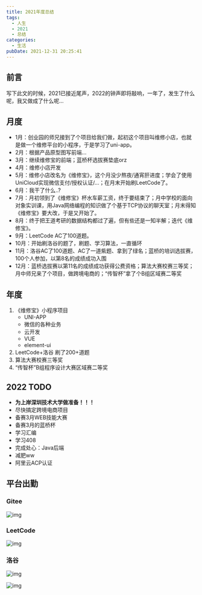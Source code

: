 ```yaml
---
title: 2021年度总结
tags:
  - 人生
  - 2021
  - 总结
categories:
  - 生活
pubDate: 2021-12-31 20:25:41
---
```




## 前言

写下此文的时候，2021已接近尾声，2022的钟声即将敲响，一年了，发生了什么呢，我又做成了什么呢...

## 月度

- 1月：创业园的师兄接到了个项目给我们做，起初这个项目叫维修小店，也就是做一个维修平台的小程序，于是学习了uni-app。
- 2月：根据产品原型图写前端...
- 3月：继续维修宝的前端；蓝桥杯选拔赛垫底orz
- 4月：维修小店开发
- 5月：维修小店改名为《维修宝》，这个月没少熬夜/通宵肝进度；学会了使用UniCloud实现微信支付/授权认证/...；在月末开始刷LeetCode了。
- 6月：我干了什么..?
- 7月：月初领到了《维修宝》杯水车薪工资，终于要结束了；月中学校的面向对象实训课，用Java网络编程的知识做了个基于TCP协议的聊天室；月末得知《维修宝》要大改，于是又开始了。
- 8月：终于把王道考研的数据结构都过了遍，但有些还是一知半解；迭代《维修宝》。
- 9月：LeetCode AC了100道题。
- 10月：开始刷洛谷的题了，刷题、学习算法，一直循环
- 11月：洛谷AC了100道题、AC了一道紫题、拿到了绿名；蓝桥的培训选拔赛，100个人参加，以第8名的成绩成功入围
- 12月：蓝桥选拔赛以第11名的成绩成功获得公费资格；算法大赛校赛三等奖；月中师兄来了个项目，做跨境电商的；“传智杯”拿了个B组区域赛二等奖

## 年度

1. 《维修宝》小程序项目
   - UNI-APP
   - 微信的各种业务
   - 云开发
   - VUE
   - element-ui
2. LeetCode+洛谷 刷了200+道题
3. 算法大赛校赛三等奖
4. “传智杯”B组程序设计大赛区域赛二等奖

## 2022 TODO

- **为上岸深圳技术大学做准备！！！**
- 尽快搞定跨境电商项目
- 备赛3月WEB技能大赛
- 备赛3月的蓝桥杯
- 学习汇编
- 学习408
- 完成处心：Java后端
- 减肥ww
- 阿里云ACP认证

## 平台出勤

### Gitee 

![img](https://cdn.nlark.com/yuque/0/2021/png/12654026/1640964913308-58d0d976-2e58-4d47-a989-cfc411c74e07.png)

### LeetCode

![img](https://cdn.nlark.com/yuque/0/2021/png/12654026/1640964938781-d952e07b-112e-4f70-b88b-84ec617af0dd.png)

### 洛谷

![img](https://cdn.nlark.com/yuque/0/2021/png/12654026/1640964967333-08a7af61-8250-4e4c-8cc8-48b2c9d61322.png)

![img](https://cdn.nlark.com/yuque/0/2021/png/12654026/1640964979564-41727fa6-577c-4969-8877-213ba1ae4dea.png)